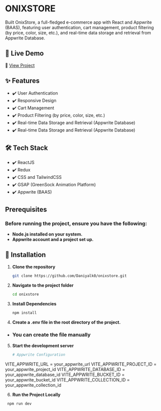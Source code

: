 # ONIXSTORE
Built OnixStore, a full-fledged e-commerce app with React and Appwrite (BAAS), featuring user authentication, cart management, product filtering (by price, color, size, etc.), and real-time data storage and retrieval from Appwrite Database.

## 🚀 Live Demo  
🔗 [View Project](https://onixstore.vercel.app/)

## ✨ Features  
- ✔️ User Authentication 
- ✔️ Responsive Design  
- ✔️ Cart Management
- ✔️ Product Filtering (by price, color, size, etc.) 
- ✔️ Real-time Data Storage and Retrieval (Appwrite Database)
- ✔️ Real-time Data Storage and Retrieval (Appwrite Database)

## 🛠 Tech Stack  
- ✔️ ReactJS  
- ✔️ Redux 
- ✔️ CSS and TailwindCSS  
- ✔️ GSAP (GreenSock Animation Platform)  
- ✔️ Appwrite (BAAS)


## Prerequisites
### Before running the project, ensure you have the following:
- **Node.js installed on your system.**
- **Appwrite account and a project set up.**

## 🔧 Installation  
1. **Clone the repository**  
   ```bash
   git clone https://github.com/Daniyalk0/onixstore.git
2. **Navigate to the project folder**  
   ```bash
   cd onixstore
3. **Install Dependencies**  
   ```bash
   npm install

4. **Create a .env file in the root directory of the project.**  
- ### You can create the file manually

5. **Start the development server**  
   ```bash
   # Appwrite Configuration
VITE_APPWRITE_URL = your_appwrite_url
VITE_APPWRITE_PROJECT_ID = your_appwrite_project_id
VITE_APPWRITE_DATABASE_ID = your_appwrite_database_id
VITE_APPWRITE_BUCKET_ID = your_appwrite_bucket_id
VITE_APPWRITE_COLLECTION_ID = your_appwrite_collection_id

6. **Run the Project Locally**
  ```bash
   npm run dev
